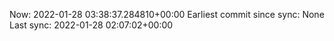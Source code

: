 Now: 2022-01-28 03:38:37.284810+00:00 Earliest commit since sync: None Last sync: 2022-01-28 02:07:02+00:00
